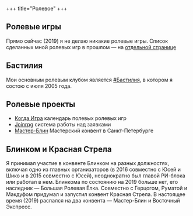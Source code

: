 +++
 title="Ролевое"
+++
## Ролевые игры
Прямо сейчас (2019) я не делаю никакие ролевые игры. Список сделанных мной ролевых игр в прошлом — на [отдельной странице](games)
## Бастилия
Мои основным ролевым клубом является [#Бастилия](http://bastilia.ru/), в котором я состою с июля 2005 года.
## Ролевые проекты
- [Когда Игра](http://kogda-igra.ru/) календарь полевых ролевых игр
- [Joinrpg](https://joinrpg.ru) система работы над заявками
- [Мастер-Блин](https://mblincom.tilda.ws) Мастерский конвент в Санкт-Петербурге

## Блинком и Красная Стрела

Я принимал участие в конвенте Блинком на разных должностях, включая одно из главных организаторов (в 2016 совместно с Юсей и Шико и в 2015 совместно с Юсей), неоднократно был главой РИ-блока или работал в нем. Блинкома по состоянию на 2019 больше нет, его наследник — Большая Ролевая Ёлка.
Совместно с Герцогом, Руматой и Макдуфом придумал и запустил конвент Красная Стрела. В настоящее время (2019) распался на два конвента — Мастер-Блин и Восточный Экспресс.